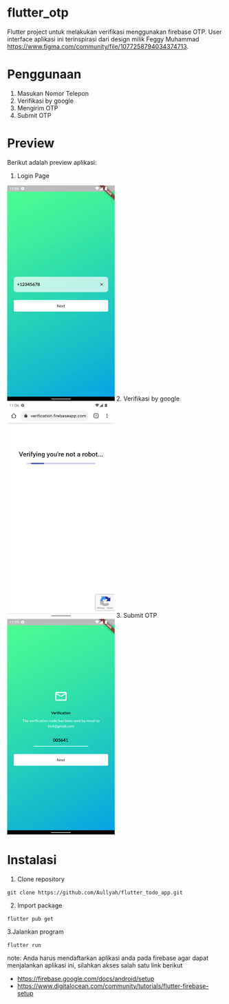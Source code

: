 # flutter_otp
Flutter project untuk melakukan verifikasi menggunakan firebase OTP. User interface aplikasi ini terinspirasi dari design milik Feggy Muhammad https://www.figma.com/community/file/1077258794034374713.

# Penggunaan
1. Masukan Nomor Telepon
2. Verifikasi by google
3. Mengirim OTP
4. Submit OTP

# Preview
Berikut adalah preview aplikasi:<br />
1. Login Page
<img src="https://github.com/Aullyah/Flutter_Firebase_OTP-/blob/main/assets/images/01_Login_Page.png" width="250" height="500" />
2. Verifikasi by google
<img src="https://github.com/Aullyah/Flutter_Firebase_OTP-/blob/main/assets/images/02_Verification.png" width="250" height="500" />
3. Submit OTP
<img src="https://github.com/Aullyah/Flutter_Firebase_OTP-/blob/main/assets/images/03_OTP_Page.png" width="250" height="500" />

# Instalasi
1. Clone repository
```
git clone https://github.com/Aullyah/flutter_todo_app.git
```

2. Import package
```
flutter pub get
```

3.Jalankan program
```
flutter run
```

note: Anda harus mendaftarkan aplikasi anda pada firebase agar dapat menjalankan aplikasi ini, silahkan akses salah satu link berikut
- https://firebase.google.com/docs/android/setup
- https://www.digitalocean.com/community/tutorials/flutter-firebase-setup


